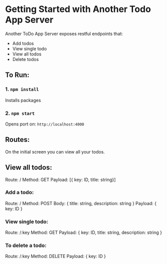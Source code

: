 # Getting Started with Another Todo App Server

Another ToDo App Server exposes restful endpoints that:

- Add todos
- View single todo
- View all todos
- Delete todos

## To Run:

### 1. `npm install`

Installs packages

### 2. `npm start`

Opens port on: `http://localhost:4000`

## Routes:

On the initial screen you can view all your todos.

## View all todos:

Route: /
Method: GET
Payload: [{ key: ID, title: string}]

### Add a todo:

Route: /
Method: POST
Body: { title: string, description: string }
Payload: { key: ID }

### View single todo:

Route: /:key
Method: GET
Payload: { key: ID, title: string, description: string }

### To delete a todo:

Route: /:key
Method: DELETE
Payload: { key: ID }
